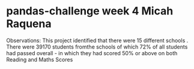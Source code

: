# pandas-challenge week 4 Micah Raquena

Observations:
This project identified that there were 15 different schools .
There were 39170 students fromthe schools of which 72% of all students had passed overall - in which they had scored 50% or above on both Reading and Maths Scores
